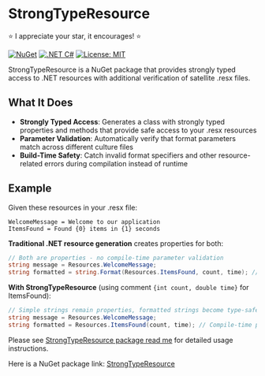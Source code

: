 # StrongTypeResource

:star:  I appreciate your star, it encourages! :star:

[![NuGet](https://img.shields.io/nuget/v/EugeneLepekhin.StrongTypeResource.svg)](https://www.nuget.org/packages/EugeneLepekhin.StrongTypeResource/)
[![.NET C#](https://img.shields.io/badge/.NET-C%23-blue)](https://docs.microsoft.com/en-us/dotnet/csharp/)
[![License: MIT](https://img.shields.io/badge/License-MIT-yellow.svg)](https://opensource.org/licenses/MIT)

StrongTypeResource is a NuGet package that provides strongly typed access to .NET resources with additional verification of satellite .resx files.

## What It Does

- **Strongly Typed Access**: Generates a class with strongly typed properties and methods that provide safe access to your .resx resources
- **Parameter Validation**: Automatically verify that format parameters match across different culture files
- **Build-Time Safety**: Catch invalid format specifiers and other resource-related errors during compilation instead of runtime

## Example

Given these resources in your .resx file:
```
WelcomeMessage = Welcome to our application
ItemsFound = Found {0} items in {1} seconds
```

**Traditional .NET resource generation** creates properties for both:
```csharp
// Both are properties - no compile-time parameter validation
string message = Resources.WelcomeMessage;
string formatted = string.Format(Resources.ItemsFound, count, time); // Easy to mess up parameters
```

**With StrongTypeResource** (using comment `{int count, double time}` for ItemsFound):
```csharp
// Simple strings remain properties, formatted strings become type-safe methods
string message = Resources.WelcomeMessage;
string formatted = Resources.ItemsFound(count, time); // Compile-time parameter validation
```

Please see [StrongTypeResource package read me](StrongTypeResource/readme.md) for detailed usage instructions.

Here is a NuGet package link: [StrongTypeResource](https://www.nuget.org/packages/EugeneLepekhin.StrongTypeResource/)

